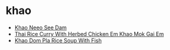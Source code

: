 # khao

 * [Khao Neeo See Dam](index/k/khao-neeo-see-dam-14434.json)
 * [Thai Rice Curry With Herbed Chicken Em Khao Mok Gai Em](index/t/thai-rice-curry-with-herbed-chicken-em-khao-mok-gai-em-355289.json)
 * [Khao Dom Pla Rice Soup With Fish](index/k/khao-dom-pla-rice-soup-with-fish.json)
